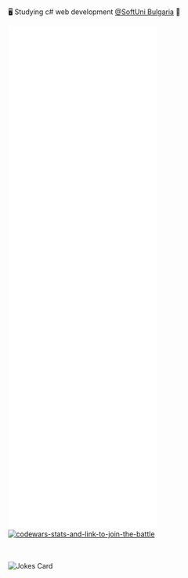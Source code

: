 🖥️ Studying c# web development [@SoftUni Bulgaria](https://softuni.bg) 👀

<picture>
  <img src="/github-metrics.svg" alt="Metrics">
</picture>

<br />
<picture>
    <a href="https://codewars.com/r/N50bPQ">
      <img src="https://www.codewars.com/users/Krasipeace/badges/large" alt="codewars-stats-and-link-to-join-the-battle">
    </a>
</picture>

<br />

 <br /> <br/>
![Jokes Card](https://readme-jokes.vercel.app/api)


<!---
Krasipeace/Krasipeace is a ✨ special ✨ repository because its `README.md` (this file) appears on your GitHub profile.
You can click the Preview link to take a look at your changes.
--->
